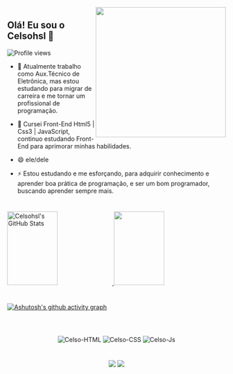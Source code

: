 <img align="right" height="300em" width="300em" src="https://user-images.githubusercontent.com/95981981/166399631-3efd4cee-654b-41bd-9a28-d8c08d735b2a.png"/>
    
##  Olá! Eu sou o Celsohsl 👋
<p align="left"> <img src="https://komarev.com/ghpvc/?username=Celsohsl&color=blue" alt="Profile views" /> </p>

- 🔭 Atualmente trabalho como Aux.Técnico de Eletrônica, mas estou estudando para migrar de carreira e  me tornar um profissional de programação.

- 🌱 Cursei Front-End Html5 | Css3 | JavaScript, continuo estudando Front-End para aprimorar minhas habilidades.

- 😄 ele/dele

- ⚡ Estou estudando e me esforçando, para adquirir conhecimento e aprender boa prática de programação, e ser um bom programador, buscando aprender sempre mais.

#

<div>
  <a href="https://github.com/Celsohsl"/>
  <img height="170rem" width="48%"alt="Celsohsl's GitHub Stats" src="https://awesome-github-stats.azurewebsites.net/user-stats/Celsohsl?cardType=github&theme=dracula&Text=8D973E&Title=F5F5F5&Border=FFFFFF&Ring=72C1FF" />   
  <img height="170rem"  width="48%"src="https://github-readme-stats.vercel.app/api/top-langs/?username=Celsohsl&layout=compact&langs_count=7&theme=gotham"/>
</div>
     
#

[![Ashutosh's github activity graph](https://activity-graph.herokuapp.com/graph?username=Celsohsl&theme=gotham)](https://github.com/ashutosh00710/github-readme-activity-graph)

#
    
<div align="center" style="display: inline_block"><br>
     <img align="center" alt="Celso-HTML" src="https://img.shields.io/badge/HTML5-E34F26?style=for-the-badge&logo=html5&logoColor=white">
     <img align="center" alt="Celso-CSS"  src="https://img.shields.io/badge/CSS3-1572B6?style=for-the-badge&logo=css3&logoColor=white">
     <img align="center" alt="Celso-Js" src="https://img.shields.io/badge/JavaScript-F7DF1E?style=for-the-badge&logo=javascript&logoColor=black">
</div>
     
#

<div align="center">     
  <a href = "mailto:celsohsl@gmail.com"><img src="https://img.shields.io/badge/Gmail-D14836?style=for-the-badge&logo=gmail&logoColor=white"></a>
  <a href="https://www.linkedin.com/in/celso-henrique-da-silva-lacerda-front-end/" target="_blank"><img src="https://img.shields.io/badge/-LinkedIn-%230077B5?style=for-the-badge&logo=linkedin&logoColor=white" target="_blank"></a> 
</div>    

 

    
